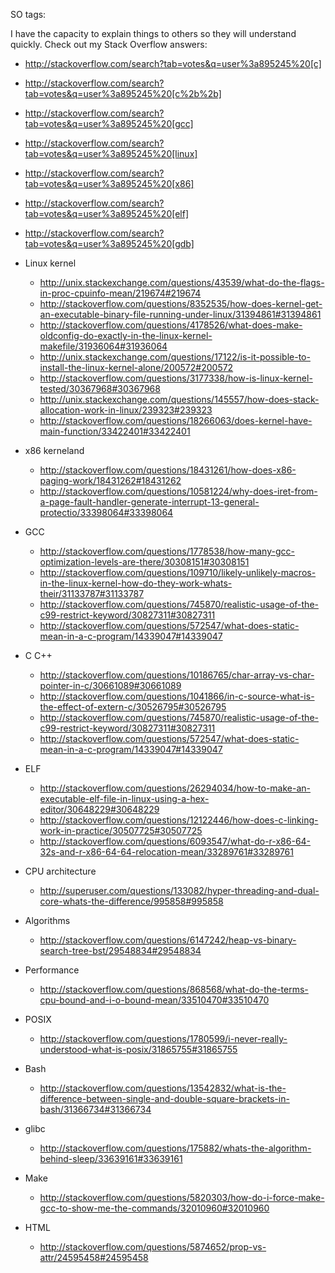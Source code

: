 SO tags:

I have the capacity to explain things to others so they will understand quickly. Check out my Stack Overflow answers:

- http://stackoverflow.com/search?tab=votes&q=user%3a895245%20[c]
- http://stackoverflow.com/search?tab=votes&q=user%3a895245%20[c%2b%2b]
- http://stackoverflow.com/search?tab=votes&q=user%3a895245%20[gcc]
- http://stackoverflow.com/search?tab=votes&q=user%3a895245%20[linux]
- http://stackoverflow.com/search?tab=votes&q=user%3a895245%20[x86]
- http://stackoverflow.com/search?tab=votes&q=user%3a895245%20[elf]
- http://stackoverflow.com/search?tab=votes&q=user%3a895245%20[gdb]

-   Linux kernel
    - http://unix.stackexchange.com/questions/43539/what-do-the-flags-in-proc-cpuinfo-mean/219674#219674
    - http://stackoverflow.com/questions/8352535/how-does-kernel-get-an-executable-binary-file-running-under-linux/31394861#31394861
    - http://stackoverflow.com/questions/4178526/what-does-make-oldconfig-do-exactly-in-the-linux-kernel-makefile/31936064#31936064
    - http://unix.stackexchange.com/questions/17122/is-it-possible-to-install-the-linux-kernel-alone/200572#200572
    - http://stackoverflow.com/questions/3177338/how-is-linux-kernel-tested/30367968#30367968
    - http://unix.stackexchange.com/questions/145557/how-does-stack-allocation-work-in-linux/239323#239323
    - http://stackoverflow.com/questions/18266063/does-kernel-have-main-function/33422401#33422401
-   x86 kerneland
    - http://stackoverflow.com/questions/18431261/how-does-x86-paging-work/18431262#18431262
    - http://stackoverflow.com/questions/10581224/why-does-iret-from-a-page-fault-handler-generate-interrupt-13-general-protectio/33398064#33398064
-   GCC
    - http://stackoverflow.com/questions/1778538/how-many-gcc-optimization-levels-are-there/30308151#30308151
    - http://stackoverflow.com/questions/109710/likely-unlikely-macros-in-the-linux-kernel-how-do-they-work-whats-their/31133787#31133787
    - http://stackoverflow.com/questions/745870/realistic-usage-of-the-c99-restrict-keyword/30827311#30827311
    - http://stackoverflow.com/questions/572547/what-does-static-mean-in-a-c-program/14339047#14339047
-   C C++
    - http://stackoverflow.com/questions/10186765/char-array-vs-char-pointer-in-c/30661089#30661089
    - http://stackoverflow.com/questions/1041866/in-c-source-what-is-the-effect-of-extern-c/30526795#30526795
    - http://stackoverflow.com/questions/745870/realistic-usage-of-the-c99-restrict-keyword/30827311#30827311
    - http://stackoverflow.com/questions/572547/what-does-static-mean-in-a-c-program/14339047#14339047
-   ELF
    - http://stackoverflow.com/questions/26294034/how-to-make-an-executable-elf-file-in-linux-using-a-hex-editor/30648229#30648229
    - http://stackoverflow.com/questions/12122446/how-does-c-linking-work-in-practice/30507725#30507725
    - http://stackoverflow.com/questions/6093547/what-do-r-x86-64-32s-and-r-x86-64-64-relocation-mean/33289761#33289761
-   CPU architecture
    - http://superuser.com/questions/133082/hyper-threading-and-dual-core-whats-the-difference/995858#995858
-   Algorithms
    - http://stackoverflow.com/questions/6147242/heap-vs-binary-search-tree-bst/29548834#29548834
-   Performance
    - http://stackoverflow.com/questions/868568/what-do-the-terms-cpu-bound-and-i-o-bound-mean/33510470#33510470
-   POSIX
    - http://stackoverflow.com/questions/1780599/i-never-really-understood-what-is-posix/31865755#31865755
-   Bash
    - http://stackoverflow.com/questions/13542832/what-is-the-difference-between-single-and-double-square-brackets-in-bash/31366734#31366734
-   glibc
    - http://stackoverflow.com/questions/175882/whats-the-algorithm-behind-sleep/33639161#33639161
-   Make
    - http://stackoverflow.com/questions/5820303/how-do-i-force-make-gcc-to-show-me-the-commands/32010960#32010960
-   HTML
    - http://stackoverflow.com/questions/5874652/prop-vs-attr/24595458#24595458
